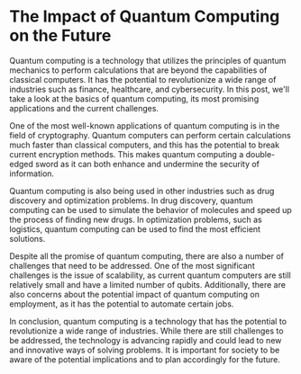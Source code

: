 # The Impact of Quantum Computing on the Future

Quantum computing is a technology that utilizes the principles of quantum mechanics to perform calculations that are beyond the capabilities of classical computers. It has the potential to revolutionize a wide range of industries such as finance, healthcare, and cybersecurity. In this post, we'll take a look at the basics of quantum computing, its most promising applications and the current challenges.

One of the most well-known applications of quantum computing is in the field of cryptography. Quantum computers can perform certain calculations much faster than classical computers, and this has the potential to break current encryption methods. This makes quantum computing a double-edged sword as it can both enhance and undermine the security of information.

Quantum computing is also being used in other industries such as drug discovery and optimization problems. In drug discovery, quantum computing can be used to simulate the behavior of molecules and speed up the process of finding new drugs. In optimization problems, such as logistics, quantum computing can be used to find the most efficient solutions.

Despite all the promise of quantum computing, there are also a number of challenges that need to be addressed. One of the most significant challenges is the issue of scalability, as current quantum computers are still relatively small and have a limited number of qubits. Additionally, there are also concerns about the potential impact of quantum computing on employment, as it has the potential to automate certain jobs.

In conclusion, quantum computing is a technology that has the potential to revolutionize a wide range of industries. While there are still challenges to be addressed, the technology is advancing rapidly and could lead to new and innovative ways of solving problems. It is important for society to be aware of the potential implications and to plan accordingly for the future.
